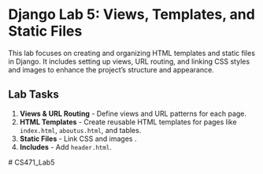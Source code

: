 # Django Lab 5: Views, Templates, and Static Files

This lab focuses on creating and organizing HTML templates and static files in Django. It includes setting up views, URL routing, and linking CSS styles and images to enhance the project’s structure and appearance.

## Lab Tasks
1. **Views & URL Routing** - Define views and URL patterns for each page.
2. **HTML Templates** - Create reusable HTML templates for pages like `index.html`, `aboutus.html`, and tables.
3. **Static Files** - Link CSS and images .
4. **Includes** - Add `header.html`.

#   C S 4 7 1 _ L a b 5  
 